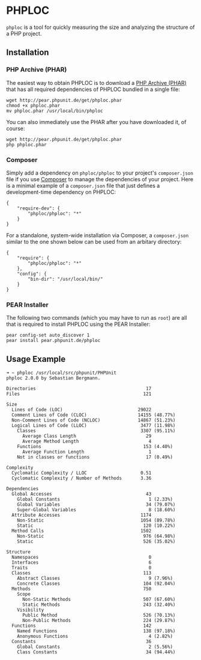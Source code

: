 # PHPLOC

`phploc` is a tool for quickly measuring the size and analyzing the structure of a PHP project.

## Installation

### PHP Archive (PHAR)

The easiest way to obtain PHPLOC is to download a [PHP Archive (PHAR)](http://php.net/phar) that has all required dependencies of PHPLOC bundled in a single file:

    wget http://pear.phpunit.de/get/phploc.phar
    chmod +x phploc.phar
    mv phploc.phar /usr/local/bin/phploc

You can also immediately use the PHAR after you have downloaded it, of course:

    wget http://pear.phpunit.de/get/phploc.phar
    php phploc.phar

### Composer

Simply add a dependency on `phploc/phploc` to your project's `composer.json` file if you use [Composer](http://getcomposer.org/) to manage the dependencies of your project. Here is a minimal example of a `composer.json` file that just defines a development-time dependency on PHPLOC:

    {
        "require-dev": {
            "phploc/phploc": "*"
        }
    }

For a standalone, system-wide installation via Composer, a `composer.json` similar to the one shown below can be used from an arbitary directory:

    {
        "require": {
            "phploc/phploc": "*"
        },
        "config": {
            "bin-dir": "/usr/local/bin/"
        }
    }

### PEAR Installer

The following two commands (which you may have to run as `root`) are all that is required to install PHPLOC using the PEAR Installer:

    pear config-set auto_discover 1
    pear install pear.phpunit.de/phploc

## Usage Example

    ➜ ~ phploc /usr/local/src/phpunit/PHPUnit
    phploc 2.0.0 by Sebastian Bergmann.

    Directories                                         17
    Files                                              121

    Size
      Lines of Code (LOC)                            29022
      Comment Lines of Code (CLOC)                   14155 (48.77%)
      Non-Comment Lines of Code (NCLOC)              14867 (51.23%)
      Logical Lines of Code (LLOC)                    3477 (11.98%)
        Classes                                       3307 (95.11%)
          Average Class Length                          29
          Average Method Length                          4
        Functions                                      153 (4.40%)
          Average Function Length                        1
        Not in classes or functions                     17 (0.49%)

    Complexity
      Cyclomatic Complexity / LLOC                    0.51
      Cyclomatic Complexity / Number of Methods       3.36

    Dependencies
      Global Accesses                                   43
        Global Constants                                 1 (2.33%)
        Global Variables                                34 (79.07%)
        Super-Global Variables                           8 (18.60%)
      Attribute Accesses                              1174
        Non-Static                                    1054 (89.78%)
        Static                                         120 (10.22%)
      Method Calls                                    1502
        Non-Static                                     976 (64.98%)
        Static                                         526 (35.02%)

    Structure
      Namespaces                                         0
      Interfaces                                         6
      Traits                                             0
      Classes                                          113
        Abstract Classes                                 9 (7.96%)
        Concrete Classes                               104 (92.04%)
      Methods                                          750
        Scope
          Non-Static Methods                           507 (67.60%)
          Static Methods                               243 (32.40%)
        Visibility
          Public Method                                526 (70.13%)
          Non-Public Methods                           224 (29.87%)
      Functions                                        142
        Named Functions                                138 (97.18%)
        Anonymous Functions                              4 (2.82%)
      Constants                                         36
        Global Constants                                 2 (5.56%)
        Class Constants                                 34 (94.44%)
